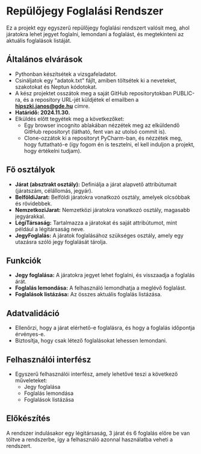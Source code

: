 # Repülőjegy Foglalási Rendszer

Ez a projekt egy egyszerű repülőjegy foglalási rendszert valósít meg, ahol járatokra lehet jegyet foglalni, lemondani a foglalást, és megtekinteni az aktuális foglalások listáját.

## Általános elvárások

- Pythonban készítsétek a vizsgafeladatot.
- Csináljatok egy "adatok.txt" fájlt, amiben töltsétek ki a neveteket, szakotokat és Neptun kódotokat.
- A kész projektet osszátok meg a saját GitHub repositorytokban PUBLIC-ra, és a repository URL-jét küldjétek el emailben a **hipszki.janos@gde.hu** címre.
- **Határidő: 2024.11.30.**
- Elküldés előtt tegyétek meg a következőket:
  - Egy browser incognito ablakában nézzétek meg az elküldendő GitHub repositoryt (látható, fent van az utolsó commit is).
  - Clone-ozzátok ki a repositoryt PyCharm-ban, és nézzétek meg, hogy futtatható-e (így fogom én is tesztelni, el kell induljon a projekt, hogy értékelni tudjam).

## Fő osztályok

- **Járat (absztrakt osztály):** Definiálja a járat alapvető attribútumait (járatszám, célállomás, jegyár).
- **BelföldiJarat:** Belföldi járatokra vonatkozó osztály, amelyek olcsóbbak és rövidebbek.
- **NemzetkoziJarat:** Nemzetközi járatokra vonatkozó osztály, magasabb jegyárakkal.
- **LégiTársaság:** Tartalmazza a járatokat és saját attribútumot, mint például a légitársaság neve.
- **JegyFoglalás:** A járatok foglalásához szükséges osztály, amely egy utazásra szóló jegy foglalását tárolja.

## Funkciók

- **Jegy foglalása:** A járatokra jegyet lehet foglalni, és visszaadja a foglalás árát.
- **Foglalás lemondása:** A felhasználó lemondhatja a meglévő foglalást.
- **Foglalások listázása:** Az összes aktuális foglalás listázása.

## Adatvalidáció

- Ellenőrzi, hogy a járat elérhető-e foglalásra, és hogy a foglalás időpontja érvényes-e.
- Biztosítja, hogy csak létező foglalásokat lehessen lemondani.

## Felhasználói interfész

- Egyszerű felhasználói interfész, amely lehetővé teszi a következő műveleteket:
  - Jegy foglalása
  - Foglalás lemondása
  - Foglalások listázása

## Előkészítés

A rendszer indulásakor egy légitársaság, 3 járat és 6 foglalás előre be van töltve a rendszerbe, így a felhasználó azonnal használatba veheti a rendszert.
